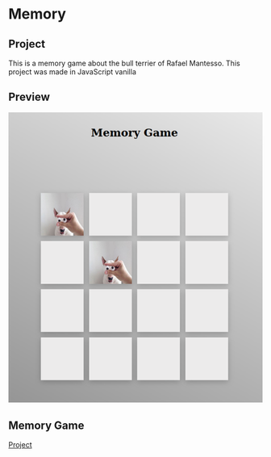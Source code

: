 # Memory

## Project

This is a memory game about the bull terrier of Rafael Mantesso.
This project was made in JavaScript vanilla

## Preview
![Design previewe](./preview.png)

## Memory Game 

[Project](http://memory-bull.surge.sh/)
